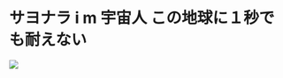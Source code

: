 # サヨナラ i m 宇宙人 この地球に１秒でも耐えない
![](https://p.sda1.dev/17/662f50c8ff96e01a4794ecb5c5b4ce96/4af108bde884be37a872f5062284f697.png)